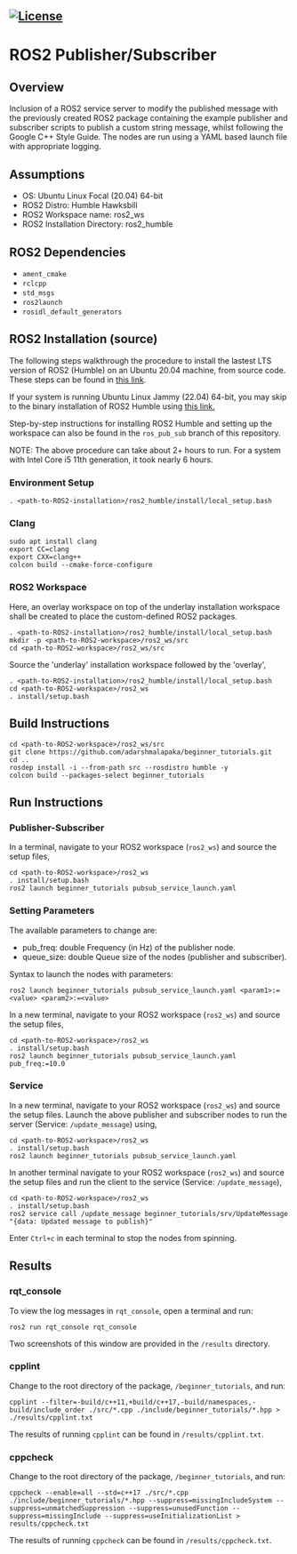 [![License](https://img.shields.io/badge/License-Apache%202.0-blue.svg)](https://opensource.org/licenses/Apache-2.0)
---

# ROS2 Publisher/Subscriber 

## Overview 

Inclusion of a ROS2 service server to modify the published message with the previously created ROS2 package containing the example publisher and subscriber scripts to publish a custom string message, whilst following the Google C++ Style Guide. The nodes are run using a YAML based launch file with appropriate logging. 

## Assumptions
* OS: Ubuntu Linux Focal (20.04) 64-bit
* ROS2 Distro: Humble Hawksbill
* ROS2 Workspace name: ros2_ws 
* ROS2 Installation Directory: ros2_humble

## ROS2 Dependencies
* ```ament_cmake```
* ```rclcpp```
* ```std_msgs```
* ```ros2launch```
* ```rosidl_default_generators```

## ROS2 Installation (source)

The following steps walkthrough the procedure to install the lastest LTS version of ROS2 (Humble) on an Ubuntu 20.04 machine, from source code. These steps can be found in [this link](http://docs.ros.org/en/humble/Installation/Alternatives/Ubuntu-Development-Setup.html).

If your system is running Ubuntu Linux Jammy (22.04) 64-bit, you may skip to the binary installation of ROS2 Humble using 
[this link.](http://docs.ros.org/en/humble/Installation/Ubuntu-Install-Debians.html)

Step-by-step instructions for installing ROS2 Humble and setting up the workspace can also be found in the ```ros_pub_sub``` branch of this repository. 

NOTE: The above procedure can take about 2+ hours to run. For a system with Intel Core i5 11th generation, it took nearly 6 hours.

### Environment Setup
```
. <path-to-ROS2-installation>/ros2_humble/install/local_setup.bash
```

### Clang
```
sudo apt install clang
export CC=clang
export CXX=clang++
colcon build --cmake-force-configure
```

### ROS2 Workspace
Here, an overlay workspace on top of the underlay installation workspace shall be created to place the custom-defined ROS2 packages. 
```
. <path-to-ROS2-installation>/ros2_humble/install/local_setup.bash
mkdir -p <path-to-ROS2-workspace>/ros2_ws/src
cd <path-to-ROS2-workspace>/ros2_ws/src
```
Source the 'underlay' installation workspace followed by the 'overlay',
```
. <path-to-ROS2-installation>/ros2_humble/install/local_setup.bash
cd <path-to-ROS2-workspace>/ros2_ws
. install/setup.bash
```

## Build Instructions
```
cd <path-to-ROS2-workspace>/ros2_ws/src
git clone https://github.com/adarshmalapaka/beginner_tutorials.git
cd ..  
rosdep install -i --from-path src --rosdistro humble -y
colcon build --packages-select beginner_tutorials
```

## Run Instructions

### Publisher-Subscriber

In a terminal, navigate to your ROS2 workspace (```ros2_ws```) and source the setup files,
```
cd <path-to-ROS2-workspace>/ros2_ws
. install/setup.bash
ros2 launch beginner_tutorials pubsub_service_launch.yaml
```

### Setting Parameters

The available parameters to change are:
* pub_freq: double Frequency (in Hz) of the publisher node.
* queue_size: double Queue size of the nodes (publisher and subscriber).

Syntax to launch the nodes with parameters: 
```
ros2 launch beginner_tutorials pubsub_service_launch.yaml <param1>:=<value> <param2>:=<value>
```

In a new terminal, navigate to your ROS2 workspace (```ros2_ws```) and source the setup files,
```
cd <path-to-ROS2-workspace>/ros2_ws
. install/setup.bash
ros2 launch beginner_tutorials pubsub_service_launch.yaml pub_freq:=10.0
```

### Service 

In a new terminal, navigate to your ROS2 workspace (```ros2_ws```) and source the setup files. Launch the above publisher and subscriber nodes to run the server (Service: ```/update_message```) using, 
```
cd <path-to-ROS2-workspace>/ros2_ws
. install/setup.bash
ros2 launch beginner_tutorials pubsub_service_launch.yaml
```
In another terminal navigate to your ROS2 workspace (```ros2_ws```) and source the setup files and run the client to the service (Service: ```/update_message```),
```
cd <path-to-ROS2-workspace>/ros2_ws
. install/setup.bash
ros2 service call /update_message beginner_tutorials/srv/UpdateMessage "{data: Updated message to publish}"
```
Enter ```Ctrl+c``` in each terminal to stop the nodes from spinning.

## Results

### rqt_console

To view the log messages in ```rqt_console```, open a terminal and run:
```
ros2 run rqt_console rqt_console
```

Two screenshots of this window are provided in the ```/results``` directory.

### cpplint 
Change to the root directory of the package, ```/beginner_tutorials```, and run:
```
cpplint --filter=-build/c++11,+build/c++17,-build/namespaces,-build/include_order ./src/*.cpp ./include/beginner_tutorials/*.hpp > ./results/cpplint.txt
```
The results of running ```cpplint``` can be found in ```/results/cpplint.txt```.

### cppcheck
Change to the root directory of the package, ```/beginner_tutorials```, and run:
```
cppcheck --enable=all --std=c++17 ./src/*.cpp ./include/beginner_tutorials/*.hpp --suppress=missingIncludeSystem --suppress=unmatchedSuppression --suppress=unusedFunction --suppress=missingInclude --suppress=useInitializationList > results/cppcheck.txt
```
The results of running ```cppcheck``` can be found in ```/results/cppcheck.txt```.
